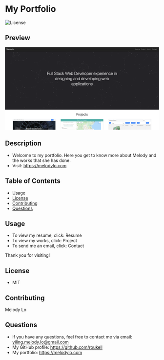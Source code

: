   # My Portfolio
  ![License](https://img.shields.io/github/license/roukell/melody_lo_portfolio)

  ## Preview
  ![img](./public/img/preview.png)

  ## Description
  * Welcome to my portfolio. Here you get to know more about Melody and the works that she has done.
  * Visit: https://melodylo.com

  ## Table of Contents
  * [Usage](#Usage)
  * [License](#License)
  * [Contributing](#Contributing)
  * [Questions](#Questions)


  ## Usage
  * To view my resume, click: Resume
  * To view my works, click: Project
  * To send me an email, click: Contact

  Thank you for visiting!

  ## License
  * MIT

  ## Contributing
  Melody Lo

  ## Questions
  * If you have any questions, feel free to contact me via email: yiling.melody.lo@gmail.com
  * My GitHub profile: https://github.com/roukell
  * My portfolio: https://melodylo.com
